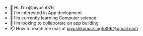 - 👋 Hi, I’m @piyush076
- 👀 I’m interested in App devlopment
- 🌱 I’m currently learning Computer science
- 💞️ I’m looking to collaborate on app building
- 📫 How to reach me mail at piyushkumarsingh896@gmail.com

<!---
piyush076/piyush076 is a ✨ special ✨ repository because its `README.md` (this file) appears on your GitHub profile.
You can click the Preview link to take a look at your changes.
--->
